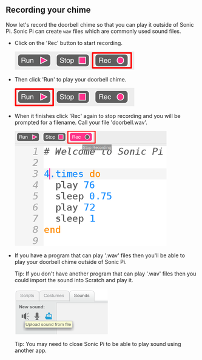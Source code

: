 ## Recording your chime

Now let's record the doorbell chime so that you can play it outside of Sonic Pi. Sonic Pi can create `wav` files which are commonly used sound files.

+ Click on the 'Rec' button to start recording.
    
    ![スクリーンショット](images/tune-record.png)

+ Then click 'Run' to play your doorbell chime.
    
    ![スクリーンショット](images/tune-run.png)

+ When it finishes click 'Rec' again to stop recording and you will be prompted for a filename. Call your file 'doorbell.wav'.
    
    ![スクリーンショット](images/tune-record-stop.png)

+ If you have a program that can play '.wav' files then you'll be able to play your doorbell chime outside of Sonic Pi.
    
    Tip: If you don't have another program that can play '.wav' files then you could import the sound into Scratch and play it.
    
    ![スクリーンショット](images/scratch-upload.png)
    
    Tip: You may need to close Sonic Pi to be able to play sound using another app.